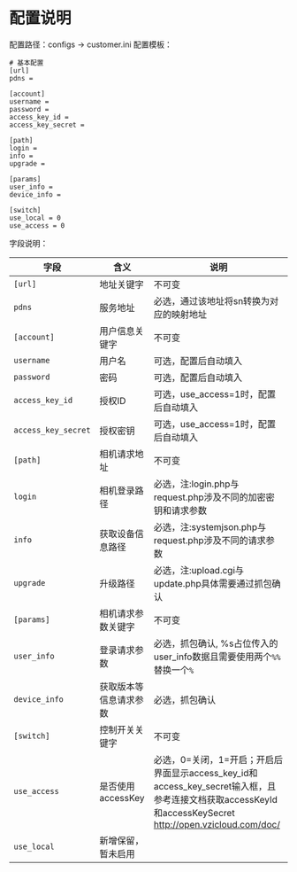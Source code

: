 # 配置说明
配置路径：configs -> customer.ini
配置模板：
```text
# 基本配置
[url]
pdns = 

[account]
username = 
password = 
access_key_id = 
access_key_secret = 

[path]
login = 
info = 
upgrade = 

[params]
user_info = 
device_info = 

[switch]
use_local = 0
use_access = 0
```

字段说明：

字段 | 含义 | 说明
--- | --- | ---
`[url]` | 地址关键字 | 不可变
`pdns` | 服务地址 | 必选，通过该地址将sn转换为对应的映射地址
`[account]` | 用户信息关键字 | 不可变
`username` | 用户名 | 可选，配置后自动填入
`password` | 密码 | 可选，配置后自动填入
`access_key_id` | 授权ID | 可选，use_access=1时，配置后自动填入
`access_key_secret` | 授权密钥 | 可选，use_access=1时，配置后自动填入
`[path]` | 相机请求地址 | 不可变
`login` | 相机登录路径 | 必选，注:login.php与request.php涉及不同的加密密钥和请求参数
`info` | 获取设备信息路径 | 必选，注:systemjson.php与request.php涉及不同的请求参数
`upgrade` | 升级路径 | 必选，注:upload.cgi与update.php具体需要通过抓包确认
`[params]` | 相机请求参数关键字 | 不可变
`user_info` | 登录请求参数 | 必选，抓包确认, %s占位传入的user_info数据且需要使用两个`%%`替换一个`%`
`device_info` | 获取版本等信息请求参数 | 必选，抓包确认
`[switch]` | 控制开关关键字 | 不可变
`use_access` | 是否使用accessKey | 必选，0=关闭，1=开启；开启后界面显示access_key_id和access_key_secret输入框，且参考连接文档获取accessKeyId和accessKeySecret <br/> http://open.vzicloud.com/doc/
`use_local` | 新增保留，暂未启用 | 